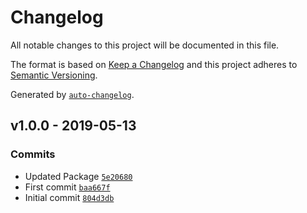 # Changelog

All notable changes to this project will be documented in this file.

The format is based on [Keep a Changelog](http://keepachangelog.com/en/1.0.0/)
and this project adheres to [Semantic Versioning](http://semver.org/spec/v2.0.0.html).

Generated by [`auto-changelog`](https://github.com/CookPete/auto-changelog).

## v1.0.0 - 2019-05-13

### Commits

- Updated Package [`5e20680`](https://github.com/martinholden-skillsoft/node-percipio-schedulerhelper/commit/5e20680053ab6fac0e5a350c918706ce6ef881a9)
- First commit [`baa667f`](https://github.com/martinholden-skillsoft/node-percipio-schedulerhelper/commit/baa667f2f917d21aea735cf79a835d4b0394552d)
- Initial commit [`804d3db`](https://github.com/martinholden-skillsoft/node-percipio-schedulerhelper/commit/804d3dbb012499ef29c1961c1c8f2e3ac618fff0)
